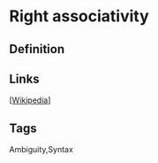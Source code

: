 # Right associativity

## Definition


## Links


[[Wikipedia](http://en.wikipedia.org/wiki/Operator_associativity)]

## Tags
Ambiguity,Syntax


